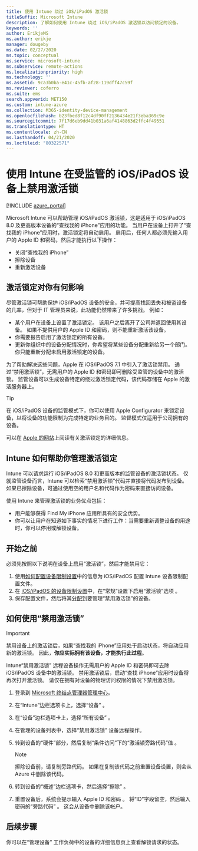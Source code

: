```yaml
---
title: 使用 Intune 绕过 iOS/iPadOS 激活锁
titleSuffix: Microsoft Intune
description: 了解如何使用 Intune 绕过 iOS/iPadOS 激活锁以访问锁定的设备。
keywords: ''
author: ErikjeMS
ms.author: erikje
manager: dougeby
ms.date: 02/27/2020
ms.topic: conceptual
ms.service: microsoft-intune
ms.subservice: remote-actions
ms.localizationpriority: high
ms.technology: ''
ms.assetid: 9ca3b0ba-e41c-45fb-af28-119dff47c59f
ms.reviewer: coferro
ms.suite: ems
search.appverid: MET150
ms.custom: intune-azure
ms.collection: M365-identity-device-management
ms.openlocfilehash: b23fbed8f12c4df90ff2136434e21f3eba369c9e
ms.sourcegitcommit: 7f17d6eb9dd41b031a6af4148863d2ffc4f49551
ms.translationtype: HT
ms.contentlocale: zh-CN
ms.lasthandoff: 04/21/2020
ms.locfileid: "80322571"
---
```

# <a name="disable-activation-lock-on-supervised-iosipados-devices-with-intune"></a>使用 Intune 在受监管的 iOS/iPadOS 设备上禁用激活锁


[!INCLUDE [azure_portal](../includes/azure_portal.md)]

Microsoft Intune 可以帮助管理 iOS/iPadOS 激活锁，这是适用于 iOS/iPadOS 8.0 及更高版本设备的“查找我的 iPhone”应用的功能。 当用户在设备上打开了“查找我的 iPhone”应用时，激活锁定将自动启用。 启用后，任何人都必须先输入用户的 Apple ID 和密码，然后才能执行以下操作：

- 关闭“查找我的 iPhone”
- 擦除设备
- 重新激活设备

## <a name="how-activation-lock-affects-you"></a>激活锁定对你有何影响

尽管激活锁可帮助保护 iOS/iPadOS 设备的安全，并可提高找回丢失和被盗设备的几率，但对于 IT 管理员来说，此功能仍然带来了许多挑战。 例如：

- 某个用户在设备上设置了激活锁定。 该用户之后离开了公司并返回使用其设备。 如果不提供用户的 Apple ID 和密码，则不能重新激活该设备。
- 你需要报告启用了激活锁定的所有设备。
- 更新你组织中的设备分配情况时，你希望将某些设备分配重新给另一个部门。 你只能重新分配未启用激活锁定的设备。

为了帮助解决这些问题，Apple 在 iOS/iPadOS 7.1 中引入了激活锁禁用。 通过“禁用激活锁”，无需用户的 Apple ID 和密码即可删除受监管的设备中的激活锁。 监管设备可以生成设备特定的绕过激活锁定代码，该代码存储在 Apple 的激活服务器上。

>[!TIP]
>在 iOS/iPadOS 设备的监管模式下，你可以使用 Apple Configurator 来锁定设备，以将设备的功能限制为完成特定的业务目的。 监督模式仅适用于公司拥有的设备。

可以在 [Apple 的网站](https://support.apple.com/HT201365)上阅读有关激活锁定的详细信息。

## <a name="how-intune-helps-you-manage-activation-lock"></a>Intune 如何帮助你管理激活锁定
Intune 可以请求运行 iOS/iPadOS 8.0 和更高版本的监管设备的激活锁状态。 仅就监管设备而言，Intune 可以检索“禁用激活锁”代码并直接将代码发布到设备。 如果已擦除设备，可通过使用空的用户名和代码作为密码来直接访问设备。

使用 Intune 来管理激活锁的业务优点包括： 

- 用户能够获得 Find My iPhone 应用所具有的安全优势。
- 你可以让用户在知道如下事实的情况下进行工作：当需要重新调整设备的用途时，你可以停用或解锁设备。

## <a name="before-you-start"></a>开始之前
必须先按照以下说明在设备上启用“激活锁”，然后才能禁用它：

1. 使用[如何配置设备限制设置](../configuration/device-restrictions-configure.md)中的信息为 iOS/iPadOS 配置 Intune 设备限制配置文件。
2. 在 [iOS/iPadOS 的设备限制设置](../configuration/device-restrictions-ios.md)中，在“常规”设置下启用“激活锁”选项   。
3. 保存配置文件，然后将其[分配](../configuration/device-profile-assign.md)到要管理“禁用激活锁”的设备。


## <a name="how-to-use-disable-activation-lock"></a>如何使用“禁用激活锁”

>[!IMPORTANT]
>禁用设备上的激活锁后，如果“查找我的 iPhone”应用处于启动状态，将自动应用新的激活锁。 因此，**你应实际拥有该设备，才能执行此过程**。

Intune“禁用激活锁”  远程设备操作无需用户的 Apple ID 和密码即可去除 iOS/iPadOS 设备中的激活锁。 禁用激活锁后，启动“查找 iPhone”应用时设备将再次打开激活锁。 请仅在拥有对设备的物理访问权限的情况下禁用激活锁。

1. 登录到 [Microsoft 终结点管理器管理中心](https://go.microsoft.com/fwlink/?linkid=2109431)。
3. 在“Intune”边栏选项卡上，选择“设备”   。
4. 在“设备”边栏选项卡上，选择“所有设备”   。
5. 在管理的设备列表中，选择“禁用激活锁”  设备远程操作。
6. 转到设备的“硬件”部分，然后复制“条件访问”下的“激活锁旁路代码”值   。

    >[!NOTE]
    >擦除设备前，请复制旁路代码。 如果在复制该代码之前重置设备设置，则会从 Azure 中删除该代码。

7. 转到设备的“概述”边栏选项卡，然后选择“擦除”   。
8. 重置设备后，系统会提示输入 Apple ID 和密码   。 将“ID”字段留空，然后输入密码的“旁路代码”    。 这会从设备中删除该帐户。 


## <a name="next-steps"></a>后续步骤

你可以在“管理设备”  工作负荷中的设备的详细信息页上查看解锁请求的状态。
